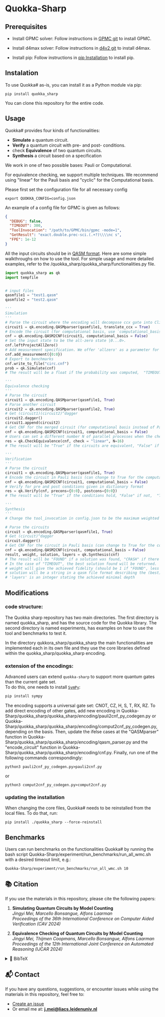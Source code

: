# Quokka-Sharp
## Prerequisites

- Install GPMC solver: Follow instructions in [GPMC git](https://github.com/System-Verification-Lab/GPMC) to install GPMC.

- Install d4max solver: Follow instructions in [d4v2 git](https://github.com/crillab/d4v2) to install d4max.

- Install pip: Follow instructions in [pip Installation](https://pip.pypa.io/en/stable/installation/) to install pip. 


## Instalation

To use Quokka# as-is, you can install it as a Python module via pip:
```
pip install quokka_sharp
```

You can clone this repository for the entire code.

## Usage

Quokka# provides four kinds of functionalities: 
* **Simulate** a quantum circuit.
* **Verify** a quantum circuit with pre- and post- conditions.
* check **Equivalence** of two quantum circuits.
* **Synthesis** a circuit based on a specification

We work in one of two possible bases: Pauli or Computational.

For equivalence checking, we support multiple techniques. 
We recommend using "linear" for the Pauli basis and "cyclic" for the Computational basis. 

Please first set the configuration file for all necessary config
```
export QUOKKA_CONFIG=config.json
```
An example of a config file for GPMC is given as follows:

```json
{
  "DEBUG": false,
  "TIMEOUT": 300,
  "ToolInvocation": "/path/to/GPMC/bin/gpmc -mode=1",
  "GetResult": "exact.double.prec-sci.(.+?)\\\\nc s",
  "FPE": 1e-12
}
```

All the input circuits should be in [QASM format](https://openqasm.com/).
Here are some simple walkthroughs on how to use the tool. 
For simple usage and more detailed examples, refer to the /quokka_sharp/quokka_sharp/functionalities.py file. 

```python
import quokka_sharp as qk
import tempfile


# input files
qasmfile1 = "test1.qasm"
qasmfile2 = "test2.qasm"

'''
Simulation
'''
# Parse the circuit where the encoding will decompose ccx gate into Clifford+T.
circuit1 = qk.encoding.QASMparser(qasmfile1, translate_ccx = True)
# Encode the circuit (for computational basis, use `computational_basis = True`)
cnf = qk.encoding.QASM2CNF(circuit1, computational_basis = False)
# Set the input state to be the all-zero state |0...0>.
cnf.leftProjectAllZero()
# Add measurement specification. We offer 'allzero' as a parameter for a simple way to specify a measure with all-zero state.
cnf.add_measurement({0:0})
# Export to benchmarks
cnf.write_to_file("circ.cnf")
prob = qk.Simulate(cnf)
# The result will be a float if the probability was computed,  "TIMEOUT" if the tool ran out of time, and  "MEMOUT" if the tool ran out of memory and crashed.

'''
Equivalence checking
'''
# Parse the circuit
circuit1 = qk.encoding.QASMparser(qasmfile1, True)
# Parse another circuit
circuit2 = qk.encoding.QASMparser(qasmfile2, True)
# Get (circuit1)(circuit2)^dagger
circuit2.dagger()
circuit1.append(circuit2)
# Get CNF for the merged circuit (for computational basis instead of Pauli, use `computational_basis = True`)
cnf = qk.encoding.QASM2CNF(circuit1, computational_basis = False)
# Users can set a different number N of parallel processes when the check mode is "linear". For other modes, "N" should be 1.
res = qk.CheckEquivalence(cnf, check = "linear", N=16)
# The result will be "True" if the circuits are equivalent, "False" if not,  "TIMEOUT" if the tool ran out of time, and  "MEMOUT" if the tool ran out of memory and crashed.

'''
Verification
'''
# Parse the circuit
circuit1 = qk.encoding.QASMparser(qasmfile1, True)
# Encode the circuit in Pauli basis (can change to True for the computational basis)
cnf = qk.encoding.QASM2CNF(circuit1, computational_basis = False)
# Verify for pre and post conditions given in dictionary format
res = qk.Verify(cnf, precons={0:0}, postcons={0:0})
# The result will be "True" if the conditions hold, "False" if not,  "TIMEOUT" if the tool ran out of time, and  "MEMOUT" if the tool ran out of memory and crashed.

'''
Synthesis
'''
# Change the tool_invocation in config.json to be the maximum weighted model counter.

# Parse the circuits
circuit = qk.encoding.QASMparser(qasmfile1, True)
# Get (circuit)^dagger
circuit.dagger()
# Get CNF for the circuit in Pauli basis (can change to True for the computational basis)
cnf = qk.encoding.QASM2CNF(circuit, computational_basis = False)
result, weight, solution, layers = qk.Synthesis(cnf)
# The result will be "FOUND" if a solution was found, "CRASH" if there was a problem such as an invalid cnf or not enough mem, "ERROR#" if the tool finished with an error, and "TIMEOUT" if the tool ran out of time.
# In the case of "TIMEOUT", the best solution found will be returned.
# weight will give the achieved fidelity (should be 1 if "FOUND", less if "TIMEOUT") of the (best) found circuit.
# solution will be a string in a qasm file format describing the (best) circuit found, achieving the mentioned weight.
# 'layers' is an integer stating the achieved minimal depth
```

## Modifications

### code structure:
The Quokka sharp repository has two main directories. The first directory is named quokka_sharp, and has the source code for the Quokka library. The second directory is named experiments, has examples on how to use the tool and benchmarks to test it.

In the directory qukkora_sharp/quokka_sharp the main functionalities are implemented each in its own file and they use the core libraries defined within the quokka_sharp/quokka_sharp encoding. 



### extension of the encodings:
Advanced users can extend `quokka-sharp` to support more quantum gates than the current gate set.  
To do this, one needs to install [`SymPy`](https://docs.sympy.org/latest/index.html):

```bash
pip install sympy
```
The encoding supports a universal gate set: CNOT, CZ, H, S, T, RX, RZ.
To add direct encoding of other gates, add new encoding in Quokka-Sharp/quokka_sharp/quokka_sharp/encoding/pauli2cnf_py_codegen.py or Quokka-Sharp/quokka_sharp/quokka_sharp/encoding/comput2cnf_py_codegen.py, depending on the basis.
Then, update the ifelse cases at the "QASMparser" function in Quokka-Sharp/quokka_sharp/quokka_sharp/encoding/qasm_parser.py and the "encode_circuit" function in Quokka-Sharp/quokka_sharp/quokka_sharp/encoding/cnf.py.
Finally, run one of the following commands correspondingly:

```
python3 pauli2cnf_py_codegen.py>pauli2cnf.py
```
or
```
python3 comput2cnf_py_codegen.py>comput2cnf.py
```

### updating the installation
When changing the core files, Quokka# needs to be reinstalled from the local files. To do that, run:
```
pip install ./quokka_sharp --force-reinstall 
```

## Benchmarks

Users can run benchmarks on the functionalities Quokka# by running the bash script Quokka-Sharp/experiment/run_benchmarks/run_all_wmc.sh with a desired timeout limit, e.g.:
```
Quokka-Sharp/experiment/run_benchmarks/run_all_wmc.sh 10
```

## 📚 Citation

If you use the materials in this repository, please cite the following papers:

1. **Simulating Quantum Circuits by Model Counting**  
   *Jingyi Mei, Marcello Bonsangue, Alfons Laarman*  
   *Proceedings of the 36th International Conference on Computer Aided Verification (CAV 2024)*

2. **Equivalence Checking of Quantum Circuits by Model Counting**  
   *Jingyi Mei, Thijmen Coopmans, Marcello Bonsangue, Alfons Laarman*  
   *Proceedings of the 12th International Joint Conference on Automated Reasoning (IJCAR 2024)*


<details>
<summary>📄 BibTeX</summary>

```bibtex
@InProceedings{mei2024simulating,
author="J. Mei
and M. Bonsangue
and A. Laarman",
title="Simulating Quantum Circuits by Model Counting",
booktitle="CAV",
year="2024"
}


@InProceedings{mei2024eq,
author="J. Mei and T. Coopmans and M. Bonsangue and A. Laarman",
title="Equivalence Checking of Quantum Circuits by Model Counting",
booktitle="Automated Reasoning",
year="2024"
}
 ```
</details>

## 📬 Contact

If you have any questions, suggestions, or encounter issues while using the materials in this repository, feel free to:

- [Create an issue](https://github.com/System-Verification-Lab/Quokka-Sharp/issues)
- Or email me at: **j.mei@liacs.leidenuniv.nl**
